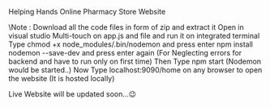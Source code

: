 Helping Hands Online Pharmacy Store Website

\\Note :
Download all the code files in form of zip and extract it
Open in visual studio
Multi-touch on app.js and file and run it on integrated terminal
Type chmod +x node_modules/.bin/nodemon and press enter npm install nodemon --save-dev and press enter again (For Neglecting errors for backend and have to run only on first time)
Then Type npm start (Nodemon would be started..)
Now Type localhost:9090/home on any browser to open the website (It is hosted locally)

Live Website will be updated soon...😉
